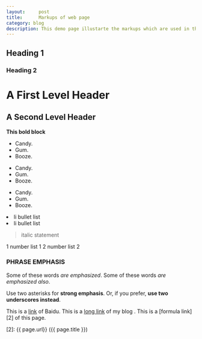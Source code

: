 ```yaml
---
layout:     post
title:      Markups of web page
category: blog
description: This demo page illustarte the markups which are used in this blog. 
---
```


## Heading 1
### Heading 2

A First Level Header
====================

A Second Level Header
---------------------


**This bold block**

*   Candy.
*   Gum.
*   Booze.

+   Candy.
+   Gum.
+   Booze.
 
-   Candy.
-   Gum.
-   Booze.


<li>li bullet list</li>
<li>li bullet list</li>

> italic statement
 


1 number list 1
2 number list 2

### **PHRASE EMPHASIS**
Some of these words *are emphasized*.
Some of these words _are emphasized also_.

Use two asterisks for **strong emphasis**.
Or, if you prefer, __use two underscores instead__.


This is a [link] of Baidu.
This is a [long link][1] of my blog .
This is a [formula link][2] of this page.

[link]: http://www.baidu.com "home page of baidu"
[1]: http://www.wjian.cn "my blog"
[2]:    {{ page.url}}  ({{ page.title }})
